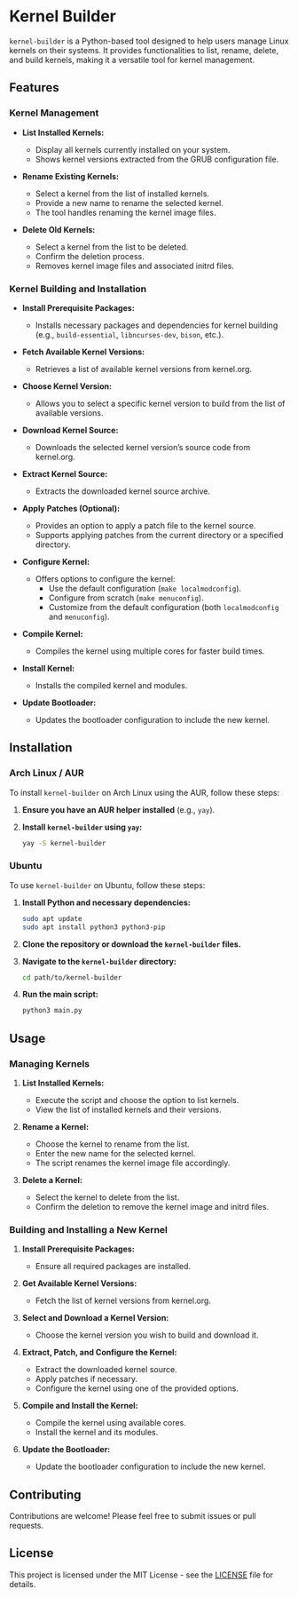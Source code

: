 # Kernel Builder

`kernel-builder` is a Python-based tool designed to help users manage Linux kernels on their systems. It provides functionalities to list, rename, delete, and build kernels, making it a versatile tool for kernel management.

## Features

### Kernel Management

- **List Installed Kernels:**
  - Display all kernels currently installed on your system.
  - Shows kernel versions extracted from the GRUB configuration file.

- **Rename Existing Kernels:**
  - Select a kernel from the list of installed kernels.
  - Provide a new name to rename the selected kernel.
  - The tool handles renaming the kernel image files.

- **Delete Old Kernels:**
  - Select a kernel from the list to be deleted.
  - Confirm the deletion process.
  - Removes kernel image files and associated initrd files.

### Kernel Building and Installation

- **Install Prerequisite Packages:**
  - Installs necessary packages and dependencies for kernel building (e.g., `build-essential`, `libncurses-dev`, `bison`, etc.).

- **Fetch Available Kernel Versions:**
  - Retrieves a list of available kernel versions from kernel.org.

- **Choose Kernel Version:**
  - Allows you to select a specific kernel version to build from the list of available versions.

- **Download Kernel Source:**
  - Downloads the selected kernel version’s source code from kernel.org.

- **Extract Kernel Source:**
  - Extracts the downloaded kernel source archive.

- **Apply Patches (Optional):**
  - Provides an option to apply a patch file to the kernel source.
  - Supports applying patches from the current directory or a specified directory.

- **Configure Kernel:**
  - Offers options to configure the kernel:
    - Use the default configuration (`make localmodconfig`).
    - Configure from scratch (`make menuconfig`).
    - Customize from the default configuration (both `localmodconfig` and `menuconfig`).

- **Compile Kernel:**
  - Compiles the kernel using multiple cores for faster build times.

- **Install Kernel:**
  - Installs the compiled kernel and modules.

- **Update Bootloader:**
  - Updates the bootloader configuration to include the new kernel.

## Installation

### Arch Linux / AUR

To install `kernel-builder` on Arch Linux using the AUR, follow these steps:

1. **Ensure you have an AUR helper installed** (e.g., `yay`).
2. **Install `kernel-builder` using `yay`:**

    ```bash
    yay -S kernel-builder
    ```

### Ubuntu

To use `kernel-builder` on Ubuntu, follow these steps:

1. **Install Python and necessary dependencies:**

    ```bash
    sudo apt update
    sudo apt install python3 python3-pip
    ```

2. **Clone the repository or download the `kernel-builder` files.**

3. **Navigate to the `kernel-builder` directory:**

    ```bash
    cd path/to/kernel-builder

4. **Run the main script:**

    ```bash
    python3 main.py
    ```

## Usage

### Managing Kernels

1. **List Installed Kernels:**
   - Execute the script and choose the option to list kernels.
   - View the list of installed kernels and their versions.

2. **Rename a Kernel:**
   - Choose the kernel to rename from the list.
   - Enter the new name for the selected kernel.
   - The script renames the kernel image file accordingly.

3. **Delete a Kernel:**
   - Select the kernel to delete from the list.
   - Confirm the deletion to remove the kernel image and initrd files.

### Building and Installing a New Kernel

1. **Install Prerequisite Packages:**
   - Ensure all required packages are installed.

2. **Get Available Kernel Versions:**
   - Fetch the list of kernel versions from kernel.org.

3. **Select and Download a Kernel Version:**
   - Choose the kernel version you wish to build and download it.

4. **Extract, Patch, and Configure the Kernel:**
   - Extract the downloaded kernel source.
   - Apply patches if necessary.
   - Configure the kernel using one of the provided options.

5. **Compile and Install the Kernel:**
   - Compile the kernel using available cores.
   - Install the kernel and its modules.

6. **Update the Bootloader:**
   - Update the bootloader configuration to include the new kernel.

## Contributing

Contributions are welcome! Please feel free to submit issues or pull requests.

## License

This project is licensed under the MIT License - see the [LICENSE](LICENSE) file for details.
